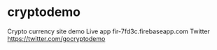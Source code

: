 # cryptodemo
Crypto currency site demo
Live app fir-7fd3c.firebaseapp.com
Twitter https://twitter.com/gocryptodemo
